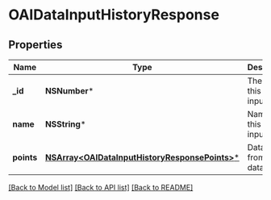 # OAIDataInputHistoryResponse

## Properties
Name | Type | Description | Notes
------------ | ------------- | ------------- | -------------
**_id** | **NSNumber*** | The ID of this data input | [optional] 
**name** | **NSString*** | Name of this data input | 
**points** | [**NSArray&lt;OAIDataInputHistoryResponsePoints&gt;***](OAIDataInputHistoryResponsePoints.md) | Data points from this data input | [optional] 

[[Back to Model list]](../README.md#documentation-for-models) [[Back to API list]](../README.md#documentation-for-api-endpoints) [[Back to README]](../README.md)


